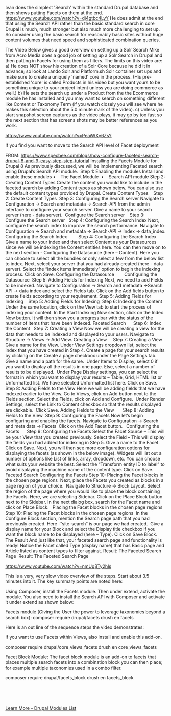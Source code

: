 

Ivan does the simplest 'Search' within the standard Drupal database and then shows putting Facets on them at the end.  https://www.youtube.com/watch?v=dj4gtbc4LyY
He does admit at the end that using the Search API rather than the basic standard search in core Drupal is much, much stronger but also much more challenging to set up.  So consider using the basic search for reasonably basic sites without huge content volumes that need speed and sophisticated combination queries.  


The Video Below gives a good overview on setting up a Solr Search
Mike from Acro Media does a good job of setting up a Solr Search in Drupal and then putting in Facets for using them as filters.  The limits on this video are: a) He does NOT show his creation of a Solr Core because he did it in advance; so look at Lando Solr and Platform.sh Solr container set ups and make sure to create a uniquely 'named' core in the process. (His pre-established 'core' is called Products in his video but you want yours to be something unique to your project intent unless you are doing commerce as well.)  b) He sets the search up under a Product from the the Ecommerce module he has installed and you may want to search on something different like Content or Taxonomy Term (if you watch closely you will see where he makes this selection about the 5.0 minute mark of the video).  c) Unless you start snapshot screen captures as the video plays, it may go by too fast so the next section that has screens shots may be better references as you work. 

https://www.youtube.com/watch?v=PeaiWXy6ZsY


If you find you want to move to the Search API level of Facet deployment

FROM: 
https://www.specbee.com/blogs/how-configure-faceted-search-drupal-8-and-9-easy-step-step-tutorial
Installing the Facets Module for Drupal 8
As previously discussed, we will be implementing Faceted search using Drupal’s Search API module. 
Step 1: Enabling the modules
Install and enable these modules •    The Facet Module  •    Search API module
Step 2: Creating Content Types
Create the content you would like to include in the faceted search by adding Content types as shown below. You can also use the default content types provided by Drupal.
Create Content Types    Step 2: Create Content Types 
 Step 3: Configuring the Search server
Navigate to Configuration -> Search and metadata -> Search-API from the admin interface to configure your search server. Give a name to your search server (here - data server). 
Configure the Search server    Step 3: Configure the Search server 
 
Step 4: Configuring the Search Index
Next, configure the search index to improve the search performance. Navigate to Configuration -> Search and metadata -> Search-API -> Index -> data_index.
Configuring the Search Index         Step 4: Configuring the Search Index 
Give a name to your index and then select Content as your Datasources since we will be indexing the Content entities here. You can then move on to the next section - Configuring the Datasource (here – Content). Here you can choose to select all the bundles or only select a few from the below list to index. Next, select your server that you had already created (here - data server). Select the “Index items immediately” option to begin the indexing process. Click on Save.
Configuring the Datasource        Configuring the Datasource 
 Step 5: Adding Fields for Indexing
Next, we need to add Fields to be indexed. Navigate to Configuration -> Search and metadata ->Search API -> data index and select the Fields tab. Click on the Add fields button to create fields according to your requirement.
Step 5: Adding Fields for Indexing    Step 5: Adding Fields for Indexing 
 Step 6: Indexing the Content
Under the same location, click on the View tab to start the process of indexing your content. In the Start Indexing Now section, click on the Index Now button. It will then show you a progress bar with the status of the number of items that have been indexed.
Faceted Search      Step 6: Index the Content 
 
Step 7: Creating a View
Now we will be creating a view for the data that needs to be indexed and displayed to your users. Navigate to Structure -> Views -> Add View.
Creating a View     Step 7: Creating a View 
Give a name for the View. Under View Settings dropdown list, select the index that you have created in Step 4. Create a page for your search results by clicking on the Create a page checkbox under the Page Settings tab. Give a name and a path for the same.  Under Items to Display, select 0 if you want to display all the results in one page. Else, select a number of results to be displayed.  Under Page Display settings, you can select the format in which you want to display your results – Table, Grid, HTML list or Unformatted list. We have selected Unformatted list here. Click on Save.
Step 8: Adding Fields to the View
Here we will be adding fields that we have indexed earlier to the View. Go to Views, click on Add button next to the Fields section. Select the Fields, click on Add and Configure.  Under Render Settings, select the Link to Content checkbox so that the results displayed are clickable.  Click Save.
Adding Fields to the View       Step 8: Adding Fields to the View 
 Step 9: Configuring the Facets
Now let’s begin configuring and enabling the facets. Navigate to Configuration -> Search and meta data -> Facets  Click on the Add Facet button.
 
Configuring the Facets      Step 9: Configuring the Facets 
Select the Facet Source – This will be your View that you created previously. Select the Field – This will display the fields you had added for indexing in Step 5. Give a name to the Facet. Click on Save.
Next, you will then see more configuration options for displaying the facets (as shown in the below image). Widgets will list out a number of options like List of links, array, dropdown, etc. You can choose what suits your website the best. Select the “Transform entity ID to label” to avoid displaying the machine name of the content type. Click on Save.
Faceted Search 
Configuring the Facets 
Step 10: Placing the Facet blocks in the chosen page regions 
Next, place the Facets you created as blocks in a page region of your choice.  Navigate to Structure -> Block Layout. Select the region of the page where you would like to place the block containing the Facets. Here, we are selecting Sidebar. Click on the Place Block button next to the Sidebar. In the next dialog box, search for the Facet name and click on Place Block.
 
Placing the Facet blocks in the chosen page regions  Step 10: Placing the Facet blocks in the chosen page regions 
 In the Configure Block section, mention the Search page path that you had previously created. Here -“site-search” is our page we had created.  Give a display name for your Block and select the Display title checkbox if you want the block name to be displayed (here – Type). Click on Save Block.
The Result
And just like that, your faceted search page and functionality is ready! Notice the Facet called Type (display name) that has Basic page and Article listed as content types to filter against.
Result: The Faceted Search Page  Result: The Faceted Search Page 
 


https://www.youtube.com/watch?v=nmUgBTy2hls

This is a very, very slow video overview of the steps.  Start about 3.5 minutes into it.  The key summary points are noted here:


Using Composer, install the Facets module.  Then under extend, activate the module.  You also need to install the Search API with Composer and activate it under extend as shown below:

Facets module (Giving the User the power to leverage taxonomies beyond a search box): 
composer require drupal/facets
drush en facets



Here is an out line of the sequence steps the video demonstrates:



If you want to use Facets within Views, also install and enable this add-on.

composer require drupal/core_views_facets
drush en core_views_facets

Facet Block Module:
The facet block module is an add-on to facets that places multiple search facets into a combination block you can then place; for example multiple taxonomies used in a combo filter. 
 
composer require drupal/facets_block
drush en facets_block



<br>
<br>
<br>

[Learn More - Drupal Modules List](../chapters.md#drupal-modules)

